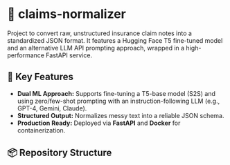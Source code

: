 # 🏥 claims-normalizer

Project to convert raw, unstructured insurance claim notes into a standardized JSON format. It features a Hugging Face T5 fine-tuned model and an alternative LLM API prompting approach, wrapped in a high-performance FastAPI service.

## 🚀 Key Features

* **Dual ML Approach:** Supports fine-tuning a T5-base model (S2S) and using zero/few-shot prompting with an instruction-following LLM (e.g., GPT-4, Gemini, Claude).
* **Structured Output:** Normalizes messy text into a reliable JSON schema.
* **Production Ready:** Deployed via **FastAPI** and **Docker** for containerization.

## 📦 Repository Structure